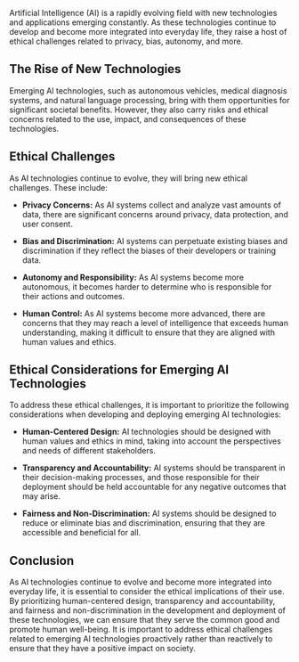 

Artificial Intelligence (AI) is a rapidly evolving field with new technologies and applications emerging constantly. As these technologies continue to develop and become more integrated into everyday life, they raise a host of ethical challenges related to privacy, bias, autonomy, and more.

The Rise of New Technologies
----------------------------

Emerging AI technologies, such as autonomous vehicles, medical diagnosis systems, and natural language processing, bring with them opportunities for significant societal benefits. However, they also carry risks and ethical concerns related to the use, impact, and consequences of these technologies.

Ethical Challenges
------------------

As AI technologies continue to evolve, they will bring new ethical challenges. These include:

* **Privacy Concerns:** As AI systems collect and analyze vast amounts of data, there are significant concerns around privacy, data protection, and user consent.

* **Bias and Discrimination:** AI systems can perpetuate existing biases and discrimination if they reflect the biases of their developers or training data.

* **Autonomy and Responsibility:** As AI systems become more autonomous, it becomes harder to determine who is responsible for their actions and outcomes.

* **Human Control:** As AI systems become more advanced, there are concerns that they may reach a level of intelligence that exceeds human understanding, making it difficult to ensure that they are aligned with human values and ethics.

Ethical Considerations for Emerging AI Technologies
---------------------------------------------------

To address these ethical challenges, it is important to prioritize the following considerations when developing and deploying emerging AI technologies:

* **Human-Centered Design:** AI technologies should be designed with human values and ethics in mind, taking into account the perspectives and needs of different stakeholders.

* **Transparency and Accountability:** AI systems should be transparent in their decision-making processes, and those responsible for their deployment should be held accountable for any negative outcomes that may arise.

* **Fairness and Non-Discrimination:** AI systems should be designed to reduce or eliminate bias and discrimination, ensuring that they are accessible and beneficial for all.

Conclusion
----------

As AI technologies continue to evolve and become more integrated into everyday life, it is essential to consider the ethical implications of their use. By prioritizing human-centered design, transparency and accountability, and fairness and non-discrimination in the development and deployment of these technologies, we can ensure that they serve the common good and promote human well-being. It is important to address ethical challenges related to emerging AI technologies proactively rather than reactively to ensure that they have a positive impact on society.
